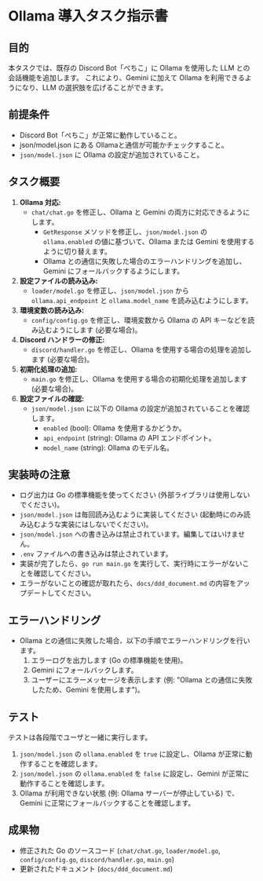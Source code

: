 # Ollama 導入タスク指示書

## 目的

本タスクでは、既存の Discord Bot「ぺちこ」に Ollama を使用した LLM との会話機能を追加します。
これにより、Gemini に加えて Ollama を利用できるようになり、LLM の選択肢を広げることができます。

## 前提条件

*   Discord Bot「ぺちこ」が正常に動作していること。
*   json/model.json にある Ollamaと通信が可能かチェックすること。
*   `json/model.json` に Ollama の設定が追加されていること。

## タスク概要

1.  **Ollama 対応:**
    *   `chat/chat.go` を修正し、Ollama と Gemini の両方に対応できるようにします。
        *   `GetResponse` メソッドを修正し、`json/model.json` の `ollama.enabled` の値に基づいて、Ollama または Gemini を使用するように切り替えます。
        *   Ollama との通信に失敗した場合のエラーハンドリングを追加し、Gemini にフォールバックするようにします。
2.  **設定ファイルの読み込み:**
    *   `loader/model.go` を修正し、`json/model.json` から `ollama.api_endpoint` と `ollama.model_name` を読み込むようにします。
3.  **環境変数の読み込み:**
    *   `config/config.go` を修正し、環境変数から Ollama の API キーなどを読み込むようにします (必要な場合)。
4.  **Discord ハンドラーの修正:**
    *   `discord/handler.go` を修正し、Ollama を使用する場合の処理を追加します (必要な場合)。
5.  **初期化処理の追加:**
    *   `main.go` を修正し、Ollama を使用する場合の初期化処理を追加します (必要な場合)。
6.  **設定ファイルの確認:**
    *   `json/model.json` に以下の Ollama の設定が追加されていることを確認します。
        *   `enabled` (bool): Ollama を使用するかどうか。
        *   `api_endpoint` (string): Ollama の API エンドポイント。
        *   `model_name` (string): Ollama のモデル名。

## 実装時の注意

*   ログ出力は Go の標準機能を使ってください (外部ライブラリは使用しないでください)。
*   `json/model.json` は毎回読み込むように実装してください (起動時にのみ読み込むような実装にはしないでください)。
*   `json/model.json` への書き込みは禁止されています。編集してはいけません。
*   `.env` ファイルへの書き込みは禁止されています。
*   実装が完了したら、`go run main.go` を実行して、実行時にエラーがないことを確認してください。
*   エラーがないことの確認が取れたら、`docs/ddd_document.md` の内容をアップデートしてください。

## エラーハンドリング

*   Ollama との通信に失敗した場合、以下の手順でエラーハンドリングを行います。
    1.  エラーログを出力します (Go の標準機能を使用)。
    2.  Gemini にフォールバックします。
    3.  ユーザーにエラーメッセージを表示します (例: "Ollama との通信に失敗したため、Gemini を使用します")。

## テスト
テストは各段階でユーザと一緒に実行します。
1.  `json/model.json` の `ollama.enabled` を `true` に設定し、Ollama が正常に動作することを確認します。
2.  `json/model.json` の `ollama.enabled` を `false` に設定し、Gemini が正常に動作することを確認します。
3.  Ollama が利用できない状態 (例: Ollama サーバーが停止している) で、Gemini に正常にフォールバックすることを確認します。

## 成果物

*   修正された Go のソースコード (`chat/chat.go`, `loader/model.go`, `config/config.go`, `discord/handler.go`, `main.go`)
*   更新されたドキュメント (`docs/ddd_document.md`)
